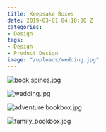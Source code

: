 ```yaml
---
title: Keepsake Boxes
date: 2019-03-01 04:18:00 Z
categories:
- Design
tags:
- Design
- Product Design
image: "/uploads/wedding.jpg"
---
```


![book spines.jpg](/uploads/book%20spines.jpg)

![wedding.jpg](/uploads/wedding.jpg)

![adventure bookbox.jpg](/uploads/adventure%20bookbox.jpg)

![family_bookbox.jpg](/uploads/family_bookbox.jpg)